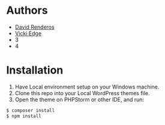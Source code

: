 # Authors
- [David Renderos](https://github.com/davidrenderos)
- [Vicki Edge](https://github.com/vickiedge)
- 3
- 4
# Installation
1. Have Local environment setup on your Windows machine.
2. Clone this repo into your Local WordPress themes file.
3. Open the theme on PHPStorm or other IDE, and run:
```sh
$ composer install
$ npm install
```


